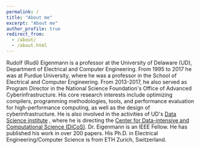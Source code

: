 ```yaml
---
permalink: /
title: "About me"
excerpt: "About me"
author_profile: true
redirect_from: 
  - /about/
  - /about.html
---
```

Rudolf (Rudi) Eigenmann is a professor at the University of Delaware (UD), Department of Electrical and Computer Engineering. From 1995 to 2017 he was at Purdue University, where he was a professor in the School of Electrical and Computer Engineering. From 2013-2017, he also served as Program Director in the National Science Foundation's Office of Advanced Cyberinfrastructure. His core research interests include optimizing compilers, programming methodologies, tools, and performance evaluation for high-performance computing, as well as the design of cyberinfrastructure. He is also involved in the activities of UD's <a href="https://dsi.udel.edu/">Data Science institute</a> , where he is directing the <a href="https://dsi.udel.edu/core/">Center for Data-intensive and Computational Science (DiCoS)</a>. Dr. Eigenmann is an IEEE Fellow. He has published his work in over 200 papers. His Ph.D. in Electrical Engineering/Computer Science is from ETH Zurich, Switzerland.
